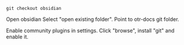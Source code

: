 `git checkout obsidian`

Open obsidian
Select "open existing folder". Point to otr-docs git folder.

Enable community plugins in settings. Click "browse", install "git" and enable it.
